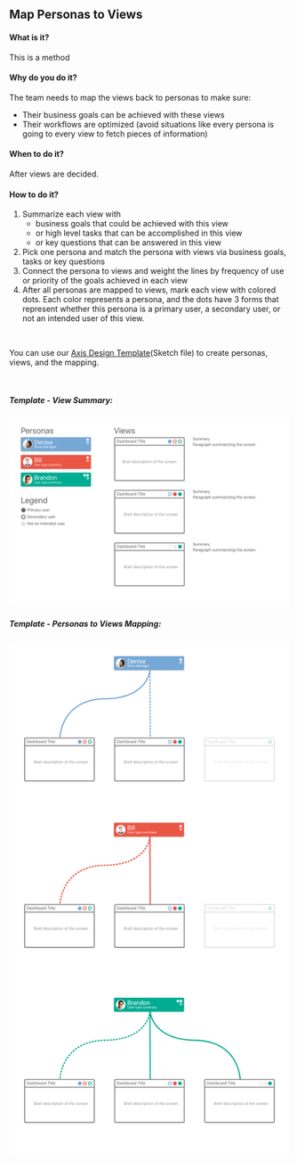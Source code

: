 ## Map Personas to Views

#### What is it?
This is a method 

#### Why do you do it?
The team needs to map the views back to personas to make sure:
* Their business goals can be achieved with these views
* Their workflows are optimized (avoid situations like every persona is going to every view to fetch pieces of information)

#### When to do it?
After views are decided.

#### How to do it?
1. Summarize each view with 
    * business goals that could be achieved with this view
    * or high level tasks that can be accomplished in this view
    * or key questions that can be answered in this view
2. Pick one persona and match the persona with views via business goals, tasks or key questions
3. Connect the persona to views and weight the lines by frequency of use or priority of the goals achieved in each view
4. After all personas are mapped to views, mark each view with colored dots. Each color represents a persona, and the dots have 3 forms that represent whether this persona is a primary user, a secondary user, or not an intended user of this view.

<br>

You can use our [Axis Design Template](https://drive.google.com/open?id=0B2jmfR7rci5mbDVCN3RXaHA2Vlk)(Sketch file) to create personas, views, and the mapping.

<br>

##### Template - View Summary:

![View Summary](/images/views-summary.png?raw=true "View Summary")


##### Template - Personas to Views Mapping:

![Personas to Views](/images/personas-to-views.png?raw=true "Personas to Views")
